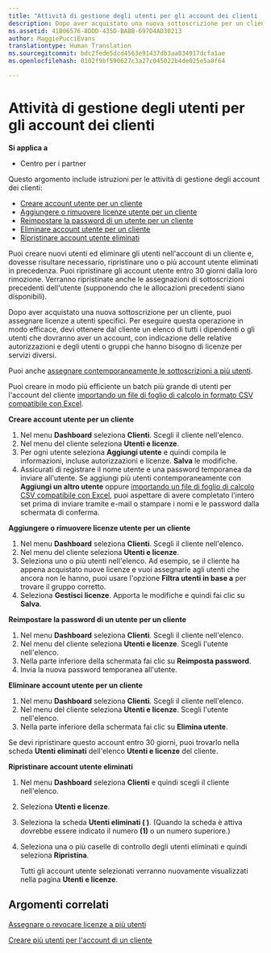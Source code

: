 ```yaml
---
title: "Attività di gestione degli utenti per gli account dei clienti | Centro"
description: Dopo aver acquistato una nuova sottoscrizione per un cliente, puoi assegnare licenze a utenti specifici.
ms.assetid: 41B06576-8DDD-435D-BABB-697D4AD30213
author: MaggiePucciEvans
translationtype: Human Translation
ms.sourcegitcommit: bdc2fede5dcd4563e91437db3aa834917dcfa1ae
ms.openlocfilehash: 0102f9bf590627c3a27c045022b4de025e5a8f64

---
```


# Attività di gestione degli utenti per gli account dei clienti

**Si applica a**

-  Centro per i partner

Questo argomento include istruzioni per le attività di gestione degli account dei clienti:

-   [Creare account utente per un cliente](#createuseraccounts)
-   [Aggiungere o rimuovere licenze utente per un cliente](#userlicensing)
-   [Reimpostare la password di un utente per un cliente](#resetpassword)
-   [Eliminare account utente per un cliente](#deleteuseraccounts)
-   [Ripristinare account utente eliminati](#restoreuseraccounts)

Puoi creare nuovi utenti ed eliminare gli utenti nell'account di un cliente e, dovesse risultare necessario, ripristinare uno o più account utente eliminati in precedenza. Puoi ripristinare gli account utente entro 30 giorni dalla loro rimozione. Verranno ripristinate anche le assegnazioni di sottoscrizioni precedenti dell'utente (supponendo che le allocazioni precedenti siano disponibili).

Dopo aver acquistato una nuova sottoscrizione per un cliente, puoi assegnare licenze a utenti specifici. Per eseguire questa operazione in modo efficace, devi ottenere dal cliente un elenco di tutti i dipendenti o gli utenti che dovranno aver un account, con indicazione delle relative autorizzazioni e degli utenti o gruppi che hanno bisogno di licenze per servizi diversi.

Puoi anche [assegnare contemporaneamente le sottoscrizioni a più utenti](#pc-cloud-sltn-provider-bulk-license-provisioning-for-multiple-users).

Puoi creare in modo più efficiente un batch più grande di utenti per l'account del cliente [importando un file di foglio di calcolo in formato CSV compatibile con Excel](#pc-cloud-sltn-provider-adding-multiple-users-to-a-customer-account).

<a href="" id="createuseraccounts"></a>
**Creare account utente per un cliente**

1.  Nel menu **Dashboard** seleziona **Clienti**. Scegli il cliente nell'elenco.
2.  Nel menu del cliente seleziona **Utenti e licenze**.
3.  Per ogni utente seleziona **Aggiungi utente** e quindi compila le informazioni, incluse autorizzazioni e licenze. **Salva** le modifiche.
4.  Assicurati di registrare il nome utente e una password temporanea da inviare all'utente. Se aggiungi più utenti contemporaneamente con **Aggiungi un altro utente** oppure [importando un file di foglio di calcolo CSV compatibile con Excel](#pc-cloud-sltn-provider-adding-multiple-users-to-a-customer-account), puoi aspettare di avere completato l'intero set prima di inviare tramite e-mail o stampare i nomi e le password dalla schermata di conferma.

<a href="" id="userlicensing"></a>
**Aggiungere o rimuovere licenze utente per un cliente**

1.  Nel menu **Dashboard** seleziona **Clienti**. Scegli il cliente nell'elenco.
2.  Nel menu del cliente seleziona **Utenti e licenze**.
3.  Seleziona uno o più utenti nell'elenco. Ad esempio, se il cliente ha appena acquistato nuove licenze e vuoi assegnarle agli utenti che ancora non le hanno, puoi usare l'opzione **Filtra utenti in base a** per trovare il gruppo corretto.
4.  Seleziona **Gestisci licenze**. Apporta le modifiche e quindi fai clic su **Salva**.

<a href="" id="resetpassword"></a>
**Reimpostare la password di un utente per un cliente**

1.  Nel menu **Dashboard** seleziona **Clienti**. Scegli il cliente nell'elenco.
2.  Nel menu del cliente seleziona **Utenti e licenze**. Scegli l'utente nell'elenco.
3.  Nella parte inferiore della schermata fai clic su **Reimposta password**.
4.  Invia la nuova password temporanea all'utente.

<a href="" id="deleteuseraccounts"></a>
**Eliminare account utente per un cliente**

1.  Nel menu **Dashboard** seleziona **Clienti**. Scegli il cliente nell'elenco.
2.  Nel menu del cliente seleziona **Utenti e licenze**. Scegli l'utente nell'elenco.
3.  Nella parte inferiore della schermata fai clic su **Elimina utente**.

Se devi ripristinare questo account entro 30 giorni, puoi trovarlo nella scheda **Utenti eliminati** dell'elenco **Utenti e licenze** del cliente.

<a href="" id="restoreuseraccounts"></a>
**Ripristinare account utente eliminati**

1.  Nel menu **Dashboard** seleziona **Clienti** e quindi scegli il cliente nell'elenco.
2.  Seleziona **Utenti e licenze**.
3.  Seleziona la scheda **Utenti eliminati ( )**. (Quando la scheda è attiva dovrebbe essere indicato il numero **(1)** o un numero superiore.)
4.  Seleziona una o più caselle di controllo degli utenti eliminati e quindi seleziona **Ripristina**.

    Tutti gli account utente selezionati verranno nuovamente visualizzati nella pagina **Utenti e licenze**.

## Argomenti correlati


[Assegnare o revocare licenze a più utenti](bulk-license-provisioning-for-multiple-users.md)

[Creare più utenti per l'account di un cliente](adding-multiple-users-to-a-customer-account.md)

 

 






<!--HONumber=Jan17_HO2-->


